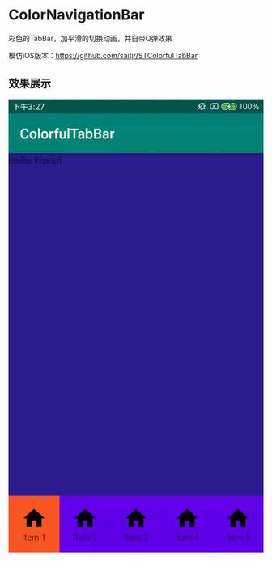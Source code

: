 # ColorNavigationBar

彩色的TabBar，加平滑的切换动画，并自带Q弹效果

模仿iOS版本：https://github.com/saitjr/STColorfulTabBar

## 效果展示

![](./resource/example.gif)